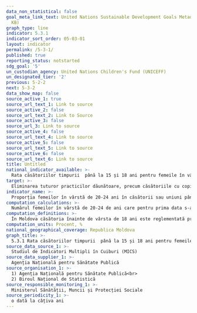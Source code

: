 ```yaml
---
data_non_statistical: false
goal_meta_link_text: United Nations Sustainable Development Goals Metadata (PDF 207
  KB)
graph_type: line
indicator: 5.3.1
indicator_sort_order: 05-03-01
layout: indicator
permalink: /5-3-1/
published: true
reporting_status: notstarted
sdg_goal: '5'
un_custodian_agency: United Nations Children's Fund (UNICEFF)
un_designated_tier: '2'
previous: 5-2-2
next: 5-3-2
data_show_map: false
source_active_1: true
source_url_text_1: Link to source
source_active_2: false
source_url_text_2: Link to Source
source_active_3: false
source_url_3: Link to source
source_active_4: false
source_url_text_4: Link to source
source_active_5: false
source_url_text_5: Link to source
source_active_6: false
source_url_text_6: Link to source
title: Untitled
national_indicator_available: >-
  Rata căsătoriilor timpurii  până la 15 și 18 ani pentru femeile în vârstă de 20-24 ani, pe medii de reședință, etnie
target: >-
  Eliminarea tuturor practicilor dăunătoare, precum căsătoriile cu copii, timpurii și forțate, cât și mutilarea genitală a femeilor
indicator_name: >-
  Proporția femeilor în vârstă de 20-24 ani în căsătorii sau uniuni până la 15 și 18 ani
computation_calculations: >-
  Numărul femeilor în vârstă de 20-24 de ani care pentru prima data s-au căsătorit sau au intrat într-o uniune până la împlinirea vârstei de 15 ani/18 ani raportat la numărul total de femei în vârstă de 20-24 ani X 100
computation_definitions: >-
  În Moldova căsătoria înainte de vârsta de 18 ani este reglementată prin Codul Familiei. Pentru căsătoriile timpurii nu este o tradiție culturală sau religioasă.
computation_units: Procent, %
national_geographical_coverage: Republica Moldova
graph_title: >-
  5.3.1 Rata căsătoriilor timpurii  până la 15 și 18 ani pentru femeile în vârstă de 20-24 ani, pe medii de reședință, etnie
source_data_source_1: >-
  Studiul de Indicatori Multipli în Cuiburi (MICS)
source_data_supplier_1: >-
  Agenția Națională pentru Sănătate Publică
source_organisation_1: >-
  1) Agenția Națională pentru Sănătate Publică<br> 
  2) Biroul Național de Statistică
source_responsible_monitoring_1: >-
  Ministerul Sănătății, Muncii și Protecției Sociale
source_periodicity_1: >-
  o dată la câțiva ani
---
```

